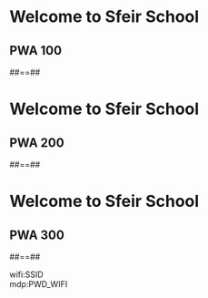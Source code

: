 <!-- .slide: class="first-slide" sfeir-level="1" sfeir-techno="pwa" -->

# **Welcome to Sfeir School**
## **PWA 100**

##==##

<!-- .slide: class="first-slide first-red" sfeir-level="2" sfeir-techno="pwa" -->

# **Welcome to Sfeir School**
## **PWA 200**

##==##

<!-- .slide: class="first-slide first-pink" sfeir-level="3" sfeir-techno="pwa" -->

# **Welcome to Sfeir School**
## **PWA 300**

##==##

<!-- .slide: class="school-presentation" -->

<div class="wifi">
    <span class="key">wifi:</span><span>SSID</span><br>
    <span class="key">mdp:</span><span>PWD_WIFI</span>
</div>